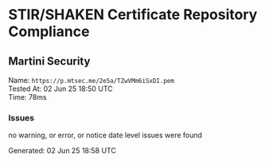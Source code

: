 # STIR/SHAKEN Certificate Repository Compliance

## Martini Security

Name: `https://p.mtsec.me/2e5a/TZwVMm6iSxDI.pem`\
Tested At: 02 Jun 25 18:50 UTC\
Time: 78ms

### Issues

no warning, or error, or notice date level issues were found

Generated: 02 Jun 25 18:58 UTC